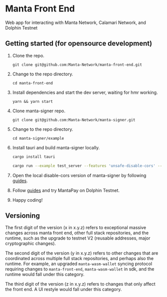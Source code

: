 # Manta Front End

Web app for interacting with Manta Network, Calamari Network, and Dolphin Testnet

## Getting started (for opensource development)

1. Clone the repo.

   `git clone git@github.com:Manta-Network/manta-front-end.git`
2. Change to the repo directory.

   `cd manta-front-end`

3. Install dependencies and start the dev server, waiting for hmr working.

   `yarn && yarn start`

4. Clone manta-signer repo.

   `git clone git@github.com:Manta-Network/manta-signer.git`

5. Change to the repo directory.

   `cd manta-signer/example`

6. Install tauri and build manta-signer locally.

    ```bash
    cargo install tauri

    cargo run --example test_server --features 'unsafe-disable-cors' --release
    ```

7. Open the local disable-cors version of manta-signer by following [guides](https://docs.manta.network/docs/guides/MantaSigner).

8. Follow [guides](https://docs.manta.network/docs/guides/DolphinPay) and try MantaPay on Dolphin Testnet.

9. Happy coding!

## Versioning

The first digit of the version (x in x.y.z) refers to exceptional massive changes across manta front end, other full stack repositories, and the runtime, such as the upgrade to testnet V2 (reusable addresses, major cryptographic changes).

The second digit of the version (y in x.y.z) refers to other changes that are coordinated across multiple full stack repositories, and perhaps also the runtime. For example, an upgraded `manta-wasm-wallet` syncing protocol requiring changes to `manta-front-end`, `manta-wasm-wallet` in sdk, and the runtime would fall under this category.

The third digit of the version (z in x.y.z) refers to changes that only affect the front end. A UI restyle would fall under this category.
